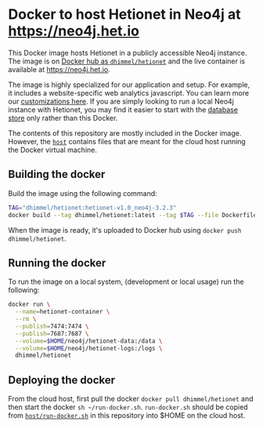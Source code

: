 # Docker to host Hetionet in Neo4j at https://neo4j.het.io

This Docker image hosts Hetionet in a publicly accessible Neo4j instance. The image is on [Docker hub as `dhimmel/hetionet`](https://hub.docker.com/r/dhimmel/hetionet/) and the live container is available at https://neo4j.het.io.

The image is highly specialized for our application and setup. For example, it includes a website-specific web analytics javascript. You can learn more our [customizations here](https://thinklab.com/discussion/hosting-hetionet-in-the-cloud-creating-a-public-neo4j-instance/216). If you are simply looking to run a local Neo4j instance with Hetionet, you may find it easier to start with the [database store](../) only rather than this Docker.

The contents of this repository are mostly included in the Docker image. However, the [`host`](host) contains files that are meant for the cloud host running the Docker virtual machine.

## Building the docker

Build the image using the following command:

```sh
TAG="dhimmel/hetionet:hetionet-v1.0_neo4j-3.2.3"
docker build --tag dhimmel/hetionet:latest --tag $TAG --file Dockerfile .
```

When the image is ready, it's uploaded to Docker hub using `docker push dhimmel/hetionet`.

## Running the docker

To run the image on a local system, (development or local usage) run the following:

```sh
docker run \
  --name=hetionet-container \
  --rm \
  --publish=7474:7474 \
  --publish=7687:7687 \
  --volume=$HOME/neo4j/hetionet-data:/data \
  --volume=$HOME/neo4j/hetionet-logs:/logs \
  dhimmel/hetionet
```

## Deploying the docker

From the cloud host, first pull the docker `docker pull dhimmel/hetionet` and then start the docker `sh ~/run-docker.sh`. `run-docker.sh` should be copied from [`host/run-docker.sh`](host/run-docker.sh) in this repository into $HOME on the cloud host.
